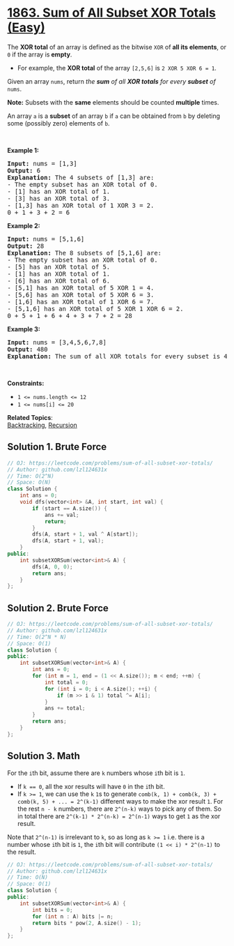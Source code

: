 # [1863. Sum of All Subset XOR Totals (Easy)](https://leetcode.com/problems/sum-of-all-subset-xor-totals/)

<p>The <strong>XOR total</strong> of an array is defined as the bitwise <code>XOR</code> of<strong> all its elements</strong>, or <code>0</code> if the array is<strong> empty</strong>.</p>

<ul>
	<li>For example, the <strong>XOR total</strong> of the array <code>[2,5,6]</code> is <code>2 XOR 5 XOR 6 = 1</code>.</li>
</ul>

<p>Given an array <code>nums</code>, return <em>the <strong>sum</strong> of all <strong>XOR totals</strong> for every <strong>subset</strong> of </em><code>nums</code>.&nbsp;</p>

<p><strong>Note:</strong> Subsets with the <strong>same</strong> elements should be counted <strong>multiple</strong> times.</p>

<p>An array <code>a</code> is a <strong>subset</strong> of an array <code>b</code> if <code>a</code> can be obtained from <code>b</code> by deleting some (possibly zero) elements of <code>b</code>.</p>

<p>&nbsp;</p>
<p><strong>Example 1:</strong></p>

<pre><strong>Input:</strong> nums = [1,3]
<strong>Output:</strong> 6
<strong>Explanation: </strong>The 4 subsets of [1,3] are:
- The empty subset has an XOR total of 0.
- [1] has an XOR total of 1.
- [3] has an XOR total of 3.
- [1,3] has an XOR total of 1 XOR 3 = 2.
0 + 1 + 3 + 2 = 6
</pre>

<p><strong>Example 2:</strong></p>

<pre><strong>Input:</strong> nums = [5,1,6]
<strong>Output:</strong> 28
<strong>Explanation: </strong>The 8 subsets of [5,1,6] are:
- The empty subset has an XOR total of 0.
- [5] has an XOR total of 5.
- [1] has an XOR total of 1.
- [6] has an XOR total of 6.
- [5,1] has an XOR total of 5 XOR 1 = 4.
- [5,6] has an XOR total of 5 XOR 6 = 3.
- [1,6] has an XOR total of 1 XOR 6 = 7.
- [5,1,6] has an XOR total of 5 XOR 1 XOR 6 = 2.
0 + 5 + 1 + 6 + 4 + 3 + 7 + 2 = 28
</pre>

<p><strong>Example 3:</strong></p>

<pre><strong>Input:</strong> nums = [3,4,5,6,7,8]
<strong>Output:</strong> 480
<strong>Explanation:</strong> The sum of all XOR totals for every subset is 480.
</pre>

<p>&nbsp;</p>
<p><strong>Constraints:</strong></p>

<ul>
	<li><code>1 &lt;= nums.length &lt;= 12</code></li>
	<li><code>1 &lt;= nums[i] &lt;= 20</code></li>
</ul>


**Related Topics**:  
[Backtracking](https://leetcode.com/tag/backtracking/), [Recursion](https://leetcode.com/tag/recursion/)

## Solution 1. Brute Force

```cpp
// OJ: https://leetcode.com/problems/sum-of-all-subset-xor-totals/
// Author: github.com/lzl124631x
// Time: O(2^N)
// Space: O(N)
class Solution {
    int ans = 0;
    void dfs(vector<int> &A, int start, int val) {
        if (start == A.size()) {
            ans += val;
            return;
        }
        dfs(A, start + 1, val ^ A[start]);
        dfs(A, start + 1, val);
    }
public:
    int subsetXORSum(vector<int>& A) {
        dfs(A, 0, 0);
        return ans;
    }
};
```

## Solution 2. Brute Force

```cpp
// OJ: https://leetcode.com/problems/sum-of-all-subset-xor-totals/
// Author: github.com/lzl124631x
// Time: O(2^N * N)
// Space: O(1)
class Solution {
public:
    int subsetXORSum(vector<int>& A) {
        int ans = 0;
        for (int m = 1, end = (1 << A.size()); m < end; ++m) {
            int total = 0;
            for (int i = 0; i < A.size(); ++i) {
                if (m >> i & 1) total ^= A[i];
            }
            ans += total;
        }
        return ans;
    }
};
```

## Solution 3. Math

For the `i`th bit, assume there are `k` numbers whose `i`th bit is `1`.

* If `k == 0`, all the xor results will have `0` in the `i`th bit.
* If `k >= 1`, we can use the `k` `1`s to generate `comb(k, 1) + comb(k, 3) + comb(k, 5) + ... = 2^(k-1)` different ways to make the xor result `1`. For the rest `n - k` numbers, there are `2^(n-k)` ways to pick any of them. So in total there are `2^(k-1) * 2^(n-k) = 2^(n-1)` ways to get `1` as the xor result.

Note that `2^(n-1)` is irrelevant to `k`, so as long as `k >= 1` i.e. there is a number whose `i`th bit is `1`, the `i`th bit will contribute `(1 << i) * 2^(n-1)` to the result.

```cpp
// OJ: https://leetcode.com/problems/sum-of-all-subset-xor-totals/
// Author: github.com/lzl124631x
// Time: O(N)
// Space: O(1)
class Solution {
public:
    int subsetXORSum(vector<int>& A) {
        int bits = 0;
        for (int n : A) bits |= n;
        return bits * pow(2, A.size() - 1);
    }
};
```